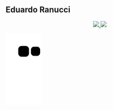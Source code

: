 ## Eduardo Ranucci

<div align="center">
  <a href="https://github.com/eduardoranucci">
  <img height="150em" src="https://github-readme-stats.vercel.app/api?username=eduardoranucci&show_icons=true&theme=dark&include_all_commits=true&count_private=true"/>
  <img height="150em" src="https://github-readme-stats.vercel.app/api/top-langs/?username=eduardoranucci&layout=compact&langs_count=7&theme=dark"/>
</div>
  
  ![Snake animation](https://github.com/eduardoranucci/eduardoranucci/blob/output/github-contribution-grid-snake.svg)
